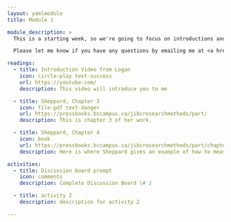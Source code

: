 ```yaml
---
layout: yamlmodule
title: Module 1

module_description: >
  This is a starting week, so we're going to focus on introductions and learning about social science research.

  Please let me know if you have any questions by emailing me at <a href="mailto:#">lr3932@albany.edu</a>

readings:
  - title: Introduction Video from Logan
    icon: circle-play text-success
    url: https://youtube.com/
    description: This video will introduce you to me

  - title: Sheppard, Chapter 3
    icon: file-pdf text-danger
    url: https://pressbooks.bccampus.ca/jibcresearchmethods/part/
    description: This is chapter 3 of her work.

  - title: Sheppard, Chapter 4
    icon: book
    url: https://pressbooks.bccampus.ca/jibcresearchmethods/part/chapter-4-measurement-and-units-of-analysis/
    description: Here is where Sheppard gives an example of how to measure.

activities:
  - title: Discussion board prompt
    icon: comments
    description: Complete Discussion Board \# 1

  - title: activity 2
    description: description for activity 2

---
```

